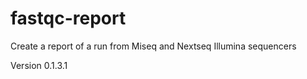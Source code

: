 # fastqc-report
Create a report of a run from Miseq and Nextseq Illumina sequencers

Version 0.1.3.1
